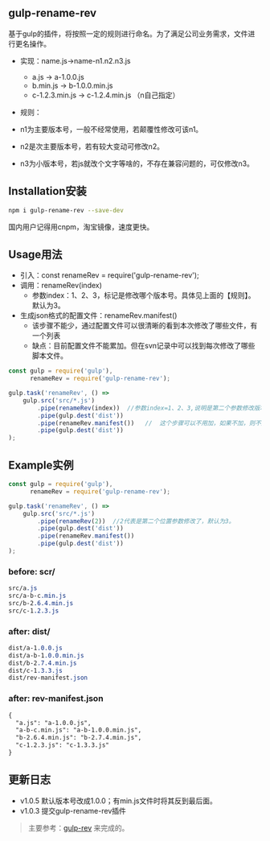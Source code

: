## gulp-rename-rev

基于gulp的插件，将按照一定的规则进行命名。为了满足公司业务需求，文件进行更名操作。 

- 实现：name.js->name-n1.n2.n3.js
  - a.js -> a-1.0.0.js
  - b.min.js -> b-1.0.0.min.js
  - c-1.2.3.min.js -> c-1.2.4.min.js （n自己指定）

-  规则：
  - n1为主要版本号，一般不经常使用，若颠覆性修改可该n1。
  - n2是次主要版本号，若有较大变动可修改n2。
  - n3为小版本号，若js就改个文字等啥的，不存在兼容问题的，可仅修改n3。

## Installation安装

```bash
npm i gulp-rename-rev --save-dev
```
国内用户记得用cnpm，淘宝镜像，速度更快。

## Usage用法

- 引入：const renameRev = require('gulp-rename-rev');
- 调用：renameRev(index)
  - 参数index：1、2、3，标记是修改哪个版本号。具体见上面的【规则】。默认为3。
- 生成json格式的配置文件：renameRev.manifest()
  - 该步骤不能少，通过配置文件可以很清晰的看到本次修改了哪些文件，有一个列表
  - 缺点：目前配置文件不能累加。但在svn记录中可以找到每次修改了哪些脚本文件。

```js
const gulp = require('gulp'),
      renameRev = require('gulp-rename-rev');

gulp.task('renameRev', () =>
    gulp.src('src/*.js')
        .pipe(renameRev(index))  //参数index=1、2、3,说明是第二个参数修改版本号。
        .pipe(gulp.dest('dist'))
        .pipe(renameRev.manifest())   //  这个步骤可以不用加，如果不加，则不生成配置文件。
        .pipe(gulp.dest('dist'))
);
```

## Example实例

```js
const gulp = require('gulp'),
      renameRev = require('gulp-rename-rev');

gulp.task('renameRev', () =>
    gulp.src('src/*.js')
        .pipe(renameRev(2))  //2代表是第二个位置参数修改了，默认为3。
        .pipe(gulp.dest('dist'))
        .pipe(renameRev.manifest())
        .pipe(gulp.dest('dist'))
);
```

### before: scr/
```css
src/a.js
src/a-b-c.min.js
src/b-2.6.4.min.js
src/c-1.2.3.js
```

### after: dist/
```css
dist/a-1.0.0.js
dist/a-b-1.0.0.min.js
dist/b-2.7.4.min.js
dist/c-1.3.3.js
dist/rev-manifest.json
```
### after: rev-manifest.json

```html
{
  "a.js": "a-1.0.0.js",
  "a-b-c.min.js": "a-b-1.0.0.min.js",
  "b-2.6.4.min.js": "b-2.7.4.min.js",
  "c-1.2.3.js": "c-1.3.3.js"
}
```

## 更新日志
- v1.0.5  默认版本号改成1.0.0；有min.js文件时将其反到最后面。
- v1.0.3  提交gulp-rename-rev插件


> 主要参考：[gulp-rev](https://www.npmjs.com/package/gulp-rev) 来完成的。
